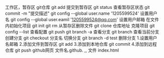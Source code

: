 工作区，暂存区 git仓库
git add 提交到暂存区
git status 查看暂存区状态
git commit -m "提交描述"
git config --global user.name '1205599524' 设置用户名
git config --global user.eamil '1205599524@qq.com' 设置用户邮箱
在文件内初始化项目 git init
git rm 从暂存区删除文件
git clone 仓库地址 克隆项目
git config --list 查看配置
git push 
git branch -a 查看分支
git branch 查看当前分支 创建分支
git checkout 分支名 切换分支
git branch -d test 删除分支
1.设置用户名邮箱
2.添加文件到暂存区 git add
3.添加到本地仓库 git commit 
4.添加到远程仓库 git push
github网页
文件名.github.  ,,
文件 index.html